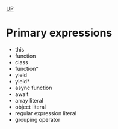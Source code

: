 [UP](../index.md)

# Primary expressions
- this
- function
- class
- function*
- yield
- yield*
- async function
- await
- array literal
- object literal
- regular expression literal
- grouping operator